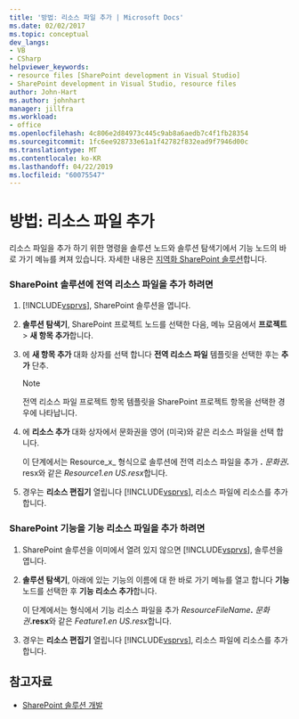 ```yaml
---
title: '방법: 리소스 파일 추가 | Microsoft Docs'
ms.date: 02/02/2017
ms.topic: conceptual
dev_langs:
- VB
- CSharp
helpviewer_keywords:
- resource files [SharePoint development in Visual Studio]
- SharePoint development in Visual Studio, resource files
author: John-Hart
ms.author: johnhart
manager: jillfra
ms.workload:
- office
ms.openlocfilehash: 4c806e2d84973c445c9ab8a6aedb7c4f1fb28354
ms.sourcegitcommit: 1fc6ee928733e61a1f42782f832ead9f7946d00c
ms.translationtype: MT
ms.contentlocale: ko-KR
ms.lasthandoff: 04/22/2019
ms.locfileid: "60075547"
---
```

# <a name="how-to-add-a-resource-file"></a>방법: 리소스 파일 추가
  리소스 파일을 추가 하기 위한 명령을 솔루션 노드와 솔루션 탐색기에서 기능 노드의 바로 가기 메뉴를 켜져 있습니다. 자세한 내용은 [지역화 SharePoint 솔루션](../sharepoint/localizing-sharepoint-solutions.md)합니다.

### <a name="to-add-a-global-resource-file-to-a-sharepoint-solution"></a>SharePoint 솔루션에 전역 리소스 파일을 추가 하려면

1. [!INCLUDE[vsprvs](../sharepoint/includes/vsprvs-md.md)], SharePoint 솔루션을 엽니다.

2. **솔루션 탐색기**, SharePoint 프로젝트 노드를 선택한 다음, 메뉴 모음에서 **프로젝트** > **새 항목 추가**합니다.

3. 에 **새 항목 추가** 대화 상자를 선택 합니다 **전역 리소스 파일** 템플릿을 선택한 후는 **추가** 단추.

   > [!NOTE]
   >  전역 리소스 파일 프로젝트 항목 템플릿을 SharePoint 프로젝트 항목을 선택한 경우에 나타납니다.

4. 에 **리소스 추가** 대화 상자에서 문화권을 영어 (미국)와 같은 리소스 파일을 선택 합니다.

    이 단계에서는 Resource_x_ 형식으로 솔루션에 전역 리소스 파일을 추가 **.** <em>문화권</em><strong>.</strong> resx와 같은 *Resource1.en US.resx*합니다.

5. 경우는 **리소스 편집기** 열립니다 [!INCLUDE[vsprvs](../sharepoint/includes/vsprvs-md.md)], 리소스 파일에 리소스를 추가 합니다.

### <a name="to-add-a-feature-resource-file-to-a-sharepoint-feature"></a>SharePoint 기능을 기능 리소스 파일을 추가 하려면

1. SharePoint 솔루션을 이미에서 열려 있지 않으면 [!INCLUDE[vsprvs](../sharepoint/includes/vsprvs-md.md)], 솔루션을 엽니다.

2. **솔루션 탐색기**, 아래에 있는 기능의 이름에 대 한 바로 가기 메뉴를 열고 합니다 **기능** 노드를 선택한 후 **기능 리소스 추가**합니다.

     이 단계에서는 형식에서 기능 리소스 파일을 추가 _ResourceFileName_**.** _문화권_**.resx**와 같은 *Feature1.en US.resx*합니다.

3. 경우는 **리소스 편집기** 열립니다 [!INCLUDE[vsprvs](../sharepoint/includes/vsprvs-md.md)], 리소스 파일에 리소스를 추가 합니다.

## <a name="see-also"></a>참고자료
- [SharePoint 솔루션 개발](../sharepoint/developing-sharepoint-solutions.md)
